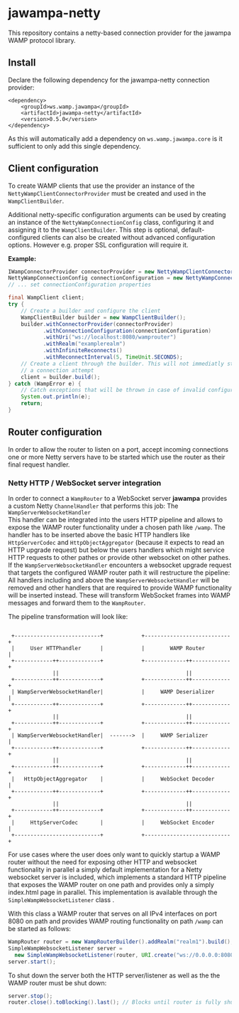 jawampa-netty
=============

This repository contains a netty-based connection provider for the jawampa WAMP
protocol library.

Install
-------

Declare the following dependency for the jawampa-netty connection provider:

    <dependency>
        <groupId>ws.wamp.jawampa</groupId>
        <artifactId>jawampa-netty</artifactId>
        <version>0.5.0</version>
    </dependency>

As this will automatically add a dependency on `ws.wamp.jawampa.core` is it
sufficient to only add this single dependency.


Client configuration
--------------------

To create WAMP clients that use the provider an instance of the
`NettyWampClientConnectorProvider` must be created and used in the
`WampClientBuilder`.

Additional netty-specific configuration arguments can be used by creating an
instance of the `NettyWampConnectionConfig` class, configuring it and assigning
it to the `WampClientBuilder`. This step is optional, default-configured
clients can also be created without advanced configuration options. However
e.g. proper SSL configuration will require it.


**Example:**

~~~~java
IWampConnectorProvider connectorProvider = new NettyWampClientConnectorProvider();
NettyWampConnectionConfig connectionConfiguration = new NettyWampConnectionConfig();
// ... set connectionConfiguration properties

final WampClient client;
try {
    // Create a builder and configure the client
    WampClientBuilder builder = new WampClientBuilder();
    builder.withConnectorProvider(connectorProvider)
           .withConnectionConfiguration(connectionConfiguration)
           .withUri("ws://localhost:8080/wamprouter")
           .withRealm("examplerealm")
           .withInfiniteReconnects()
           .withReconnectInterval(5, TimeUnit.SECONDS);
    // Create a client through the builder. This will not immediatly start
    // a connection attempt
    client = builder.build();
} catch (WampError e) {
    // Catch exceptions that will be thrown in case of invalid configuration
    System.out.println(e);
    return;
}
~~~~


Router configuration
--------------------

In order to allow the router to listen on a port, accept incoming connections
one or more Netty servers have to be started which use the router as their final
request handler.

### Netty HTTP / WebSocket server integration

In order to connect a `WampRouter` to a WebSocket server **jawampa** provides a
custom Netty `ChannelHandler` that performs this job:
The `WampServerWebsocketHandler`  
This handler can be integrated into the users HTTP pipeline and allows to expose
the WAMP router functionality under a chosen path like `/wamp`.
The handler has to be inserted above the basic HTTP handlers like
`HttpServerCodec` and `HttpObjectAggregator` (because it
expects to read an HTTP upgrade request) but below the users handlers which
might service HTTP requests to other pathes or provide other websocket on other
pathes.  
If the `WampServerWebsocketHandler` encounters a websocket upgrade request that
targets the configured WAMP router path it will restructure the pipeline:  
All handlers including and above the `WampServerWebsocketHandler` will be
removed and other handlers that are required to provide WAMP functionality will
be inserted instead. These will transform WebSocket frames into WAMP messages
and forward them to the `WampRouter`.

The pipeline transformation will look like:

~~~~

 +---------------------------+            +---------------------------+
 |     User HTTPhandler      |            |        WAMP Router        |
 +------------++-------------+            +-------------++------------+
              ||                                        ||
 +------------++-------------+            +-------------++------------+
 | WampServerWebsocketHandler|            |     WAMP Deserializer     |
 +------------++-------------+            +-------------++------------+
              ||                                        ||
 +------------++-------------+            +-------------++------------+
 | WampServerWebsocketHandler|  ------->  |     WAMP Serializer       |
 +------------++-------------+            +-------------++------------+
              ||                                        ||
 +------------++-------------+            +-------------++------------+
 |   HttpObjectAggregator    |            |     WebSocket Decoder     |
 +------------++-------------+            +-------------++------------+
              ||                                        ||
 +------------++-------------+            +-------------++------------+
 |     HttpServerCodec       |            |     WebSocket Encoder     |
 +---------------------------+            +---------------------------+

~~~~

For use cases where the user does only want to quickly startup a WAMP router
without the need for exposing other HTTP and websocket functionality in parallel
a simply default implementation for a Netty websocket server is included, which
implements a standard HTTP pipeline that exposes the WAMP router on one path
and provides only a simply index.html page in parallel.
This implementation is available through the `SimpleWampWebsocketListener` class
.

With this class a WAMP router that serves on all IPv4 interfaces on port 8080
on path and provides WAMP routing functionality on path `/wamp` can be started
as follows:

~~~~java
WampRouter router = new WampRouterBuilder().addRealm("realm1").build();
SimpleWampWebsocketListener server =
  new SimpleWampWebsocketListener(router, URI.create("ws://0.0.0.0:8080/wamp"), null);
server.start();
~~~~

To shut down the server both the HTTP server/listener as well as the the WAMP
router must be shut down:
~~~~java
server.stop();
router.close().toBlocking().last(); // Blocks until router is fully shut down
~~~~